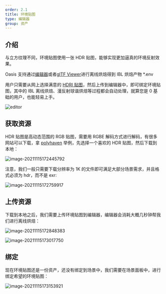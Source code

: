 ```yaml
---
order: 2.1
title: 环境贴图
type: 编辑器
group: 资产
---
```


## 介绍

与立方纹理不同，环境贴图使用一张 HDR 贴图，能够实现更加逼真的环境反射效果。

Oasis 支持通过[编辑器](https://oasis.alipay.com/editor)或者[glTF Viewer](https://oasisengine.cn/gltf-viewer)进行离线烘焙得到 IBL 烘焙产物 \*.env

用户只需要从网上选择满意的 [HDRI 贴图](https://polyhaven.com/hdris)，然后上传到编辑器中，即可绑定环境贴图，其中的 IBL 离线烘焙、漫反射球谐烘焙等过程都会自动处理，就算您是 0 基础的用户，也能轻易上手。

![editor](https://gw.alipayobjects.com/mdn/rms_7c464e/afts/img/A*6eSeSbqAjDUAAAAAAAAAAAAAARQnAQ)

## 获取资源

HDR 贴图是高动态范围的 RGB 贴图，需要用 RGBE 解码方式进行解码，有很多网站可以下载，拿 [polyhaven](https://polyhaven.com/hdris) 举例，先选择一个喜欢的 HDR 贴图，然后下载到本地：

![image-20211115172445792](https://gw.alipayobjects.com/zos/OasisHub/48e59229-0110-4817-9e30-258a9c1e2f4f/image-20211115172445792.png)

注意，我们一般只需要下载分辨率为 1K 的文件即可满足大部分场景需求，并且格式必须为 hdr，而不是 exr:

![image-20211115172759917](https://gw.alipayobjects.com/zos/OasisHub/fa727617-dc38-47df-ac24-cebf41fc5cff/image-20211115172759917.png)

## 上传资源

下载到本地之后，我们需要上传环境贴图到编辑器，编辑器会消耗大概几秒钟帮我们进行离线烘焙：

![image-20211115172848383](https://gw.alipayobjects.com/zos/OasisHub/ff8ce2e2-141a-4602-a17a-9bf58da6717c/image-20211115172848383.png)

![image-20211115173017750](https://gw.alipayobjects.com/zos/OasisHub/a519495d-c14a-428a-9a46-2fb69e177443/image-20211115173017750.png)

## 绑定

现在环境贴图还是一份资产，还没有绑定到场景中，我们需要在场景面板中，进行绑定希望的环境贴图：

![image-20211115173153921](https://gw.alipayobjects.com/zos/OasisHub/4ea8d187-b7d2-4dba-ba3a-2e3256af763f/image-20211115173153921.png)
